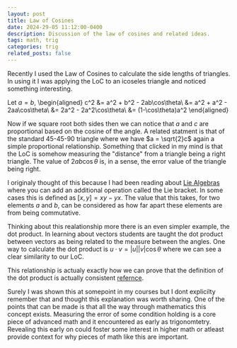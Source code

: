 ```yaml
---
layout: post
title: Law of Cosines
date: 2024-29-05 11:12:00-0400
description: Discussion of the law of cosines and related ideas. 
tags: math, trig
categories: trig
related_posts: false
---
```


Recently I used the Law of Cosines to calculate the side lengths of triangles. In using it I was applying the LoC to an icoseles triangle and noticed something interesting. 

Let $a = b$,
\begin{aligned}
c^2 &= a^2 + b^2 - 2ab\cos\theta\\
    &= a^2 + a^2 - 2aa\cos\theta\\
    &= 2a^2 - 2a^2\cos\theta\\
    &= (1-\cos\theta)a^2
\end{aligned}

Now if we square root both sides then we can notice that $a$ and $c$ are proportional based on the cosine of the angle. A related statment is that of the standard 45-45-90 triangle where we have $a = \sqrt{2}c$ again a simple proportional relationship. Something that clicked in my mind is that the LoC is somehow measuring the "distance" from a triangle being a right triangle. The value of $2ab\cos\theta$ is, in a sense, the error value of the triangle being right. 

I originaly thought of this because I had been reading about [Lie Algebras](https://en.wikipedia.org/wiki/Lie_algebra#Basic_examples) where you can add an additional operation called the Lie bracket. In some cases this is defined as $[x,y] = xy-yx$. The value that this takes, for two elements $a$ and $b$, can be considered as how far apart these elements are from being commutative. 

Thinking about this realationship more there is an even simpler example, the dot product. In learning about vectors students are taught the dot product between vectors as being related to the measure between the angles. One way to calculate the dot product is $u \cdot v = |u||v|\cos\theta$ where we can see a clear similarity to our LoC. 

This relationship is actualy exactly how we can prove that the definition of the dot product is actually consistent [refernce](https://www.mit.edu/~hlb/StantonGrant/18.02/details/tex/lec1snip2-dotprod.pdf).

Surely I was shown this at somepoint in my courses but I dont explicilty remember that and thought this explanation was worth sharing. One of the points that can be made is that all the way through mathematics this concept exists. Measuring the error of some condition holding is a core piece of advanced math and it encountered as early as trigonomtetry. Revealing this early on could foster some interest in higher math or atleast provide context for why pieces of math like this are important. 

